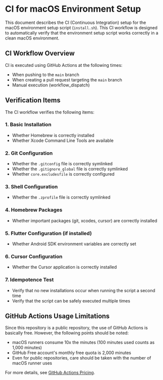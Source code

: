 # CI for macOS Environment Setup

This document describes the CI (Continuous Integration) setup for the macOS environment setup script (`install.sh`). This CI workflow is designed to automatically verify that the environment setup script works correctly in a clean macOS environment.

## CI Workflow Overview

CI is executed using GitHub Actions at the following times:
- When pushing to the `main` branch
- When creating a pull request targeting the `main` branch
- Manual execution (workflow_dispatch)

## Verification Items

The CI workflow verifies the following items:

### 1. Basic Installation
- Whether Homebrew is correctly installed
- Whether Xcode Command Line Tools are available

### 2. Git Configuration
- Whether the `.gitconfig` file is correctly symlinked
- Whether the `.gitignore_global` file is correctly symlinked
- Whether `core.excludesfile` is correctly configured

### 3. Shell Configuration
- Whether the `.zprofile` file is correctly symlinked

### 4. Homebrew Packages
- Whether important packages (git, xcodes, cursor) are correctly installed

### 5. Flutter Configuration (if installed)
- Whether Android SDK environment variables are correctly set

### 6. Cursor Configuration
- Whether the Cursor application is correctly installed

### 7. Idempotence Test
- Verify that no new installations occur when running the script a second time
- Verify that the script can be safely executed multiple times

## GitHub Actions Usage Limitations

Since this repository is a public repository, the use of GitHub Actions is basically free. However, the following points should be noted:

- macOS runners consume 10x the minutes (100 minutes used counts as 1,000 minutes)
- GitHub Free account's monthly free quota is 2,000 minutes
- Even for public repositories, care should be taken with the number of macOS runner uses

For more details, see [GitHub Actions Pricing](https://docs.github.com/en/billing/managing-billing-for-github-actions/about-billing-for-github-actions).